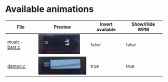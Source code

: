 # Available animations

| File                                    | Preview                      | Invert available | Show/Hide WPM |
| --------------------------------------- | ---------------------------- | ---------------- | ------------- |
| [music-bars.c](animations/music-bars.c) | ![demo](demo/music-bars.gif) | false            | false         |
| [demon.c](animations/demon.c)           | ![demo](demo/demon.gif)      | true             | true          |
